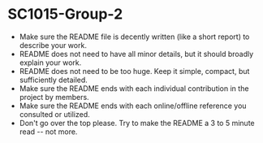 # SC1015-Group-2

- Make sure the README file is decently written (like a short report) to describe your work.
- README does not need to have all minor details, but it should broadly explain your work.
- README does not need to be too huge. Keep it simple, compact, but sufficiently detailed.
- Make sure the README ends with each individual contribution in the project by members.
- Make sure the README ends with each online/offline reference you consulted or utilized.
- Don't go over the top please. Try to make the README a 3 to 5 minute read -- not more.
